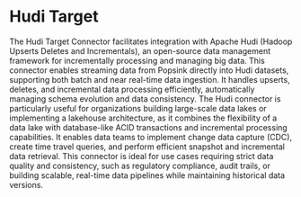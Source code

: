 # Hudi Target
The Hudi Target Connector facilitates integration with Apache Hudi (Hadoop Upserts Deletes and Incrementals), an open-source data management framework for incrementally processing and managing big data. This connector enables streaming data from Popsink directly into Hudi datasets, supporting both batch and near real-time data ingestion. It handles upserts, deletes, and incremental data processing efficiently, automatically managing schema evolution and data consistency. The Hudi connector is particularly useful for organizations building large-scale data lakes or implementing a lakehouse architecture, as it combines the flexibility of a data lake with database-like ACID transactions and incremental processing capabilities. It enables data teams to implement change data capture (CDC), create time travel queries, and perform efficient snapshot and incremental data retrieval. This connector is ideal for use cases requiring strict data quality and consistency, such as regulatory compliance, audit trails, or building scalable, real-time data pipelines while maintaining historical data versions.